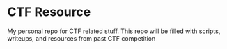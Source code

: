 # CTF Resource
<p>
My personal repo for CTF related stuff.
This repo will be filled with scripts, writeups, and resources from past CTF competition
</p>
